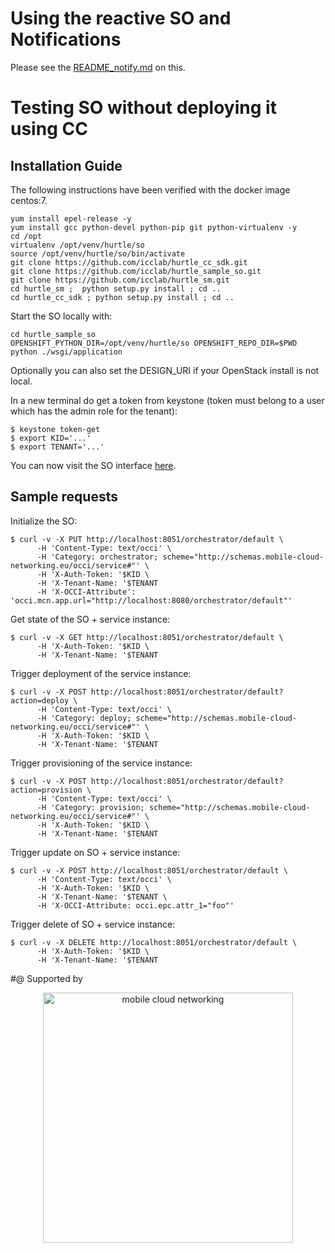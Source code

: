 # Using the reactive SO and Notifications

Please see the [README_notify.md](README_notify.md) on this.

# Testing SO without deploying it using CC
## Installation Guide

The following instructions have been verified with the docker image centos:7.

	yum install epel-release -y 
	yum install gcc python-devel python-pip git python-virtualenv -y 
	cd /opt 
	virtualenv /opt/venv/hurtle/so 
	source /opt/venv/hurtle/so/bin/activate 
	git clone https://github.com/icclab/hurtle_cc_sdk.git
	git clone https://github.com/icclab/hurtle_sample_so.git
	git clone https://github.com/icclab/hurtle_sm.git
	cd hurtle_sm ; 	python setup.py install ; cd ..
	cd hurtle_cc_sdk ; python setup.py install ; cd ..


Start the SO locally with:

	cd hurtle_sample_so
	OPENSHIFT_PYTHON_DIR=/opt/venv/hurtle/so OPENSHIFT_REPO_DIR=$PWD python ./wsgi/application
	
Optionally you can also set the DESIGN_URI if your OpenStack install is not local.

In a new terminal do get a token from keystone (token must belong to a user which has the admin role for the tenant):

    $ keystone token-get
    $ export KID='...'
    $ export TENANT='...'

You can now visit the SO interface [here](http://localhost:8051/orchestrator/default).

## Sample requests

Initialize the SO:

    $ curl -v -X PUT http://localhost:8051/orchestrator/default \
          -H 'Content-Type: text/occi' \
          -H 'Category: orchestrator; scheme="http://schemas.mobile-cloud-networking.eu/occi/service#"' \
          -H 'X-Auth-Token: '$KID \
          -H 'X-Tenant-Name: '$TENANT
          -H 'X-OCCI-Attribute': 'occi.mcn.app.url="http://localhost:8080/orchestrator/default"'

Get state of the SO + service instance:

    $ curl -v -X GET http://localhost:8051/orchestrator/default \
          -H 'X-Auth-Token: '$KID \
          -H 'X-Tenant-Name: '$TENANT

Trigger deployment of the service instance:

    $ curl -v -X POST http://localhost:8051/orchestrator/default?action=deploy \
          -H 'Content-Type: text/occi' \
          -H 'Category: deploy; scheme="http://schemas.mobile-cloud-networking.eu/occi/service#"' \
          -H 'X-Auth-Token: '$KID \
          -H 'X-Tenant-Name: '$TENANT

Trigger provisioning of the service instance:

    $ curl -v -X POST http://localhost:8051/orchestrator/default?action=provision \
          -H 'Content-Type: text/occi' \
          -H 'Category: provision; scheme="http://schemas.mobile-cloud-networking.eu/occi/service#"' \
          -H 'X-Auth-Token: '$KID \
          -H 'X-Tenant-Name: '$TENANT

Trigger update on SO + service instance:

    $ curl -v -X POST http://localhost:8051/orchestrator/default \
          -H 'Content-Type: text/occi' \
          -H 'X-Auth-Token: '$KID \
          -H 'X-Tenant-Name: '$TENANT \
          -H 'X-OCCI-Attribute: occi.epc.attr_1="foo"'

Trigger delete of SO + service instance:

    $ curl -v -X DELETE http://localhost:8051/orchestrator/default \
          -H 'X-Auth-Token: '$KID \
          -H 'X-Tenant-Name: '$TENANT

#@ Supported by

<div align="center" >
<a href='http://blog.zhaw.ch/icclab'>
<img src="https://raw.githubusercontent.com/icclab/hurtle/master/docs/figs/mcn_logo.png" title="mobile cloud networking" width=400px>
</a>
</div>
